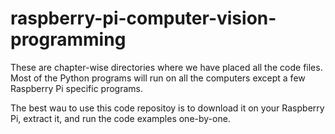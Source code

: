 # raspberry-pi-computer-vision-programming

These are chapter-wise directories where we have placed all the code files. Most of the Python programs will run on all the computers except a few Raspberry Pi specific programs.

The best wau to use this code repositoy is to download it on your Raspberry Pi, extract it, and run the code examples one-by-one.
